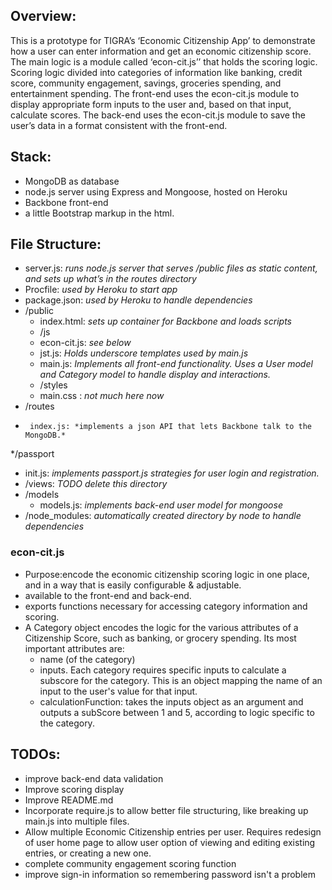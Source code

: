 ## Overview:
This is a prototype for TIGRA’s ‘Economic Citizenship App’ to demonstrate how a user can enter information and get an economic citizenship score. The main logic is a module called ‘econ-cit.js’’ that holds the scoring logic. Scoring logic divided into categories of information like banking, credit score, community engagement, savings, groceries spending, and entertainment spending. The front-end uses the econ-cit.js module to display appropriate form inputs to the user and, based on that input, calculate scores. The back-end uses the econ-cit.js module to save the user’s data in a format consistent with the front-end. 
 
## Stack: 
* MongoDB as database
*  node.js server using Express and Mongoose, hosted on Heroku
*  Backbone front-end
*  a little Bootstrap markup in the html.

## File Structure:
*  server.js: *runs node.js server that serves /public files as static content, and sets up what’s in the routes directory*
* Procfile: *used by Heroku to start app*
* package.json: *used by Heroku to handle dependencies*
* /public
  *  index.html: *sets up container for Backbone and loads scripts*
  *  /js
    *    econ-cit.js: *see below*
    *    jst.js: *Holds underscore templates used by main.js*
    *    main.js: *Implements all front-end functionality. Uses a User model and Category model to handle display and interactions.*
  *    /styles	
    *    main.css : *not much here now*	
*    /routes	
  *      index.js: *implements a json API that lets Backbone talk to the MongoDB.*
*/passport
   * init.js: *implements passport.js strategies for user login and registration.* 
* /views: *TODO delete this directory*
* /models
  *  models.js: *implements back-end user model for mongoose*
* /node_modules: *automatically created directory by node to handle dependencies*

### econ-cit.js
* Purpose:encode the economic citizenship scoring logic in one place, and in a way that is easily configurable & adjustable. 
* available to the front-end and back-end. 
* exports functions necessary for accessing category information and scoring.
* A Category object encodes the logic for the various attributes of a Citizenship Score, such as banking, or grocery spending. Its most important attributes are:
  * name (of the category)
  * inputs. Each category requires specific inputs to calculate a subscore for the category. This is an object mapping the name of an input to the user's value for that input. 
  * calculationFunction:  takes the inputs object as an argument and outputs a subScore between 1 and 5, according to logic specific to the category.

## TODOs:
* improve back-end data validation
* Improve scoring display
* Improve README.md
* Incorporate require.js to allow better file structuring, like breaking up main.js into multiple files.
* Allow multiple Economic Citizenship entries per user. Requires redesign of user home page to allow user option of viewing and editing existing entries, or creating a new one. 
* complete community engagement scoring function
* improve sign-in information so remembering password isn't a problem
